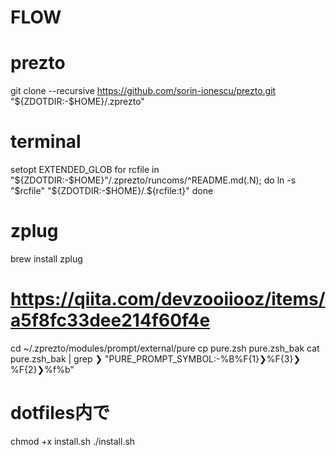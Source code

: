 # FLOW
# prezto
git clone --recursive https://github.com/sorin-ionescu/prezto.git "${ZDOTDIR:-$HOME}/.zprezto"

# terminal
setopt EXTENDED_GLOB
for rcfile in "${ZDOTDIR:-$HOME}"/.zprezto/runcoms/^README.md(.N); do
  ln -s "$rcfile" "${ZDOTDIR:-$HOME}/.${rcfile:t}"
done

# zplug
brew install zplug

# https://qiita.com/devzooiiooz/items/a5f8fc33dee214f60f4e
cd ~/.zprezto/modules/prompt/external/pure
cp pure.zsh pure.zsh_bak
cat pure.zsh_bak | grep ❯
"PURE_PROMPT_SYMBOL:-%B%F{1}❯%F{3}❯%F{2}❯%f%b"

# dotfiles内で
chmod +x install.sh
./install.sh

